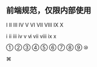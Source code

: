 前端规范，仅限内部使用
----------------------

Ⅰ Ⅱ Ⅲ Ⅳ Ⅴ Ⅵ Ⅶ Ⅷ Ⅸ Ⅹ 

ⅰ ⅱ ⅲ ⅳ ⅴ ⅵ ⅶ ⅷ ⅸ ⅹ 

① ② ③ ④ ⑤ ⑥ ⑦ ⑧ ⑨ ⑩

⌘
